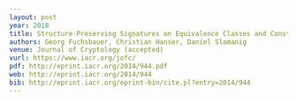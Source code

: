 ```yaml
---
layout: post
year: 2018
title: Structure-Preserving Signatures on Equivalence Classes and Constant-Size Anonymous Credentials
authors: Georg Fuchsbauer, Christian Hanser, Daniel Slamanig
venue: Journal of Cryptology (accepted)
vurl: https://www.iacr.org/jofc/
pdf: http://eprint.iacr.org/2014/944.pdf
web: http://eprint.iacr.org/2014/944
bib: http://eprint.iacr.org/eprint-bin/cite.pl?entry=2014/944
---
```


